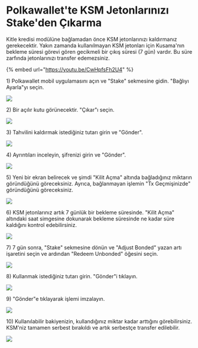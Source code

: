 # Polkawallet'te KSM Jetonlarınızı Stake'den Çıkarma

Kitle kredisi modülüne bağlamadan önce KSM jetonlarınızı kaldırmanız gerekecektir. Yakın zamanda kullanılmayan KSM jetonları için Kusama'nın bekleme süresi görevi gören gecikmeli bir çıkış süresi \(7 gün\) vardır. Bu süre zarfında jetonlarınızı transfer edemezsiniz.


{% embed url="https://youtu.be/CwHpfsFh2U4" %}



1\) Polkawallet mobil uygulamasını açın ve "Stake" sekmesine gidin. "Bağlıyı Ayarla"yı seçin.

![](../../../../.gitbook/assets/image%20%2815%29.png)



2\) Bir açılır kutu görünecektir. "Çıkar"ı seçin.

![](../../../../.gitbook/assets/image%20%28629.png)



3\) Tahvilini kaldırmak istediğiniz tutarı girin ve "Gönder".

![](../../../../.gitbook/assets/image%20%2816%29.png)



4\) Ayrıntıları inceleyin, şifrenizi girin ve "Gönder".

![](../../../../.gitbook/assets/image%20%2818%29.png)



5\) Yeni bir ekran belirecek ve şimdi "Kilit Açma" altında bağladığınız miktarın göründüğünü göreceksiniz. Ayrıca, bağlanmayan işlemin "Tx Geçmişinizde" göründüğünü göreceksiniz.

![](../../../../.gitbook/assets/image%20%2814%29.png)



6\) KSM jetonlarınız artık 7 günlük bir bekleme süresinde. "Kilit Açma" altındaki saat simgesine dokunarak bekleme süresinde ne kadar süre kaldığını kontrol edebilirsiniz.

![](../../../../.gitbook/assets/image%20%2813%29%20%281%29.png)



7\) 7 gün sonra, "Stake" sekmesine dönün ve "Adjust Bonded" yazan artı işaretini seçin ve ardından "Redeem Unbonded" öğesini seçin.

![](../../../../.gitbook/assets/image%20%2821%29.png)



8\) Kullanmak istediğiniz tutarı girin. "Gönder"i tıklayın.

![](../../../../.gitbook/assets/image%20%2820%29.png)



9\) "Gönder"e tıklayarak işlemi imzalayın.

![](../../../../.gitbook/assets/image%20%2810%29.png)



10\) Kullanılabilir bakiyenizin, kullandığınız miktar kadar arttığını görebilirsiniz. KSM'niz tamamen serbest bırakıldı ve artık serbestçe transfer edilebilir.

![](../../../../.gitbook/assets/image%20%2819%29.png)
